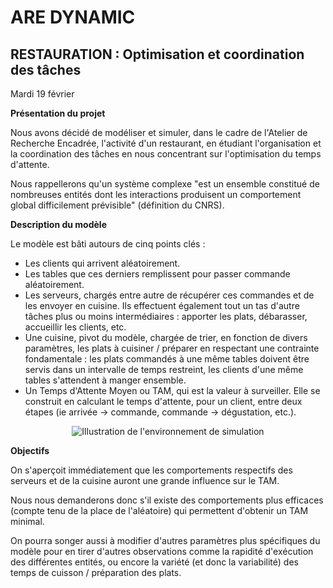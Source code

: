 # ARE DYNAMIC

## RESTAURATION : Optimisation et coordination des tâches

Mardi 19 février

<b>Présentation du projet</b>

Nous avons décidé de modéliser et simuler, dans le cadre de l'Atelier de Recherche Encadrée, l'activité d'un restaurant, en étudiant l'organisation et la coordination des tâches en nous concentrant sur l'optimisation du temps d'attente.

Nous rappellerons qu'un système complexe "est un ensemble constitué de nombreuses entités dont les interactions produisent un comportement global difficilement prévisible" (définition du CNRS). 


<b>Description du modèle</b>

Le modèle est bâti autours de cinq points clés : 
- Les clients qui arrivent aléatoirement.
- Les tables que ces derniers remplissent pour passer commande aléatoirement.
- Les serveurs, chargés entre autre de récupérer ces commandes et de les envoyer en cuisine. Ils effectuent également tout un tas d'autre tâches plus ou moins intermédiaires : apporter les plats, débarasser, accueillir les clients, etc.
- Une cuisine, pivot du modèle, chargée de trier, en fonction de divers paramètres, les plats à cuisiner / préparer en respectant une contrainte fondamentale : les plats commandés à une même tables doivent être servis dans un intervalle de temps restreint, les clients d'une même tables s'attendent à manger ensemble.
- Un Temps d'Attente Moyen ou TAM, qui est la valeur à surveiller. Elle se construit en calculant le temps d'attente, pour un client, entre deux étapes (ie arrivée -> commande, commande -> dégustation, etc.).
<p align="center">
   <img src="https://github.com/TortueDivine/are_dynamic/blob/master/Pr%C3%A9sentation/Restaurant_test_1.jpg?raw=true" alt="Illustration de l'environnement de simulation"/>

</p>

<b>Objectifs</b>

On s'aperçoit immédiatement que les comportements respectifs des serveurs et de la cuisine auront une grande influence sur le TAM.

Nous nous demanderons donc s'il existe des comportements plus efficaces (compte tenu de la place de l'aléatoire) qui permettent d'obtenir un TAM minimal.

On pourra songer aussi à modifier d'autres paramètres plus spécifiques du modèle pour en tirer d'autres observations comme la rapidité d'exécution des différentes entités, ou encore la variété (et donc la variabilité) des temps de cuisson / préparation des plats.

